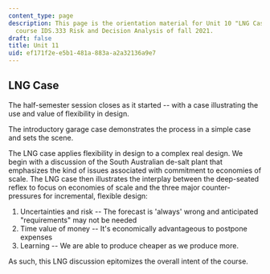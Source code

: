 ```yaml
---
content_type: page
description: This page is the orientation material for Unit 10 "LNG Case" in the MIT
  course IDS.333 Risk and Decision Analysis of fall 2021.
draft: false
title: Unit 11
uid: ef171f2e-e5b1-481a-883a-a2a32136a9e7
---
```

## LNG Case

The half-semester session closes as it started -- with a case illustrating the use and value of flexibility in design.

The introductory garage case demonstrates the process in a simple case and sets the scene.

The LNG case applies flexibility in design to a complex real design. We begin with a discussion of the South Australian de-salt plant that emphasizes the kind of issues associated with commitment to economies of scale. The LNG case then illustrates the interplay between the deep-seated reflex to focus on economies of scale and the three major counter-pressures for incremental, flexible design:

1. Uncertainties and risk -- The forecast is 'always' wrong and anticipated "requirements" may not be needed
2. Time value of money -- It's economically advantageous to postpone expenses
3. Learning -- We are able to produce cheaper as we produce more.

As such, this LNG discussion epitomizes the overall intent of the course.